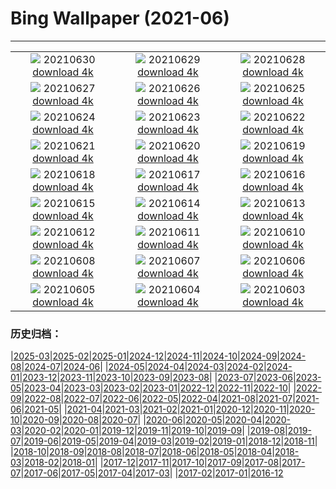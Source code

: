 # Bing Wallpaper (2021-06)
**************
| | | |
| :----: | :----: | :----: |
| ![](https://www.bing.com/th?id=OHR.Manicouagan_EN-US7701393606_1920x1080.jpg) 20210630 [download 4k](https://www.bing.com/th?id=OHR.Manicouagan_EN-US7701393606_UHD.jpg) | ![](https://www.bing.com/th?id=OHR.RocksSeychelles_EN-US7406548278_1920x1080.jpg) 20210629 [download 4k](https://www.bing.com/th?id=OHR.RocksSeychelles_EN-US7406548278_UHD.jpg) | ![](https://www.bing.com/th?id=OHR.Cittadella_EN-US6067516722_1920x1080.jpg) 20210628 [download 4k](https://www.bing.com/th?id=OHR.Cittadella_EN-US6067516722_UHD.jpg) |
| ![](https://www.bing.com/th?id=OHR.LCPAPride_EN-US5979726065_1920x1080.jpg) 20210627 [download 4k](https://www.bing.com/th?id=OHR.LCPAPride_EN-US5979726065_UHD.jpg) | ![](https://www.bing.com/th?id=OHR.Shilinxia_EN-US5445196689_1920x1080.jpg) 20210626 [download 4k](https://www.bing.com/th?id=OHR.Shilinxia_EN-US5445196689_UHD.jpg) | ![](https://www.bing.com/th?id=OHR.Heliodoxa_EN-US5338295561_1920x1080.jpg) 20210625 [download 4k](https://www.bing.com/th?id=OHR.Heliodoxa_EN-US5338295561_UHD.jpg) |
| ![](https://www.bing.com/th?id=OHR.DenaliCaribou_EN-US5229911845_1920x1080.jpg) 20210624 [download 4k](https://www.bing.com/th?id=OHR.DenaliCaribou_EN-US5229911845_UHD.jpg) | ![](https://www.bing.com/th?id=OHR.Nichinan_EN-US5055695100_1920x1080.jpg) 20210623 [download 4k](https://www.bing.com/th?id=OHR.Nichinan_EN-US5055695100_UHD.jpg) | ![](https://www.bing.com/th?id=OHR.SouthCoast_EN-US4824290612_1920x1080.jpg) 20210622 [download 4k](https://www.bing.com/th?id=OHR.SouthCoast_EN-US4824290612_UHD.jpg) |
| ![](https://www.bing.com/th?id=OHR.RothschildGiraffe_EN-US4621962761_1920x1080.jpg) 20210621 [download 4k](https://www.bing.com/th?id=OHR.RothschildGiraffe_EN-US4621962761_UHD.jpg) | ![](https://www.bing.com/th?id=OHR.FatherEagle_EN-US4516693152_1920x1080.jpg) 20210620 [download 4k](https://www.bing.com/th?id=OHR.FatherEagle_EN-US4516693152_UHD.jpg) | ![](https://www.bing.com/th?id=OHR.BurleighHeads_EN-US4425800469_1920x1080.jpg) 20210619 [download 4k](https://www.bing.com/th?id=OHR.BurleighHeads_EN-US4425800469_UHD.jpg) |
| ![](https://www.bing.com/th?id=OHR.ReussRiver_EN-US4195043036_1920x1080.jpg) 20210618 [download 4k](https://www.bing.com/th?id=OHR.ReussRiver_EN-US4195043036_UHD.jpg) | ![](https://www.bing.com/th?id=OHR.BrightEye_EN-US9581825024_1920x1080.jpg) 20210617 [download 4k](https://www.bing.com/th?id=OHR.BrightEye_EN-US9581825024_UHD.jpg) | ![](https://www.bing.com/th?id=OHR.GBRTurtle_EN-US9472992921_1920x1080.jpg) 20210616 [download 4k](https://www.bing.com/th?id=OHR.GBRTurtle_EN-US9472992921_UHD.jpg) |
| ![](https://www.bing.com/th?id=OHR.LakePinatubo_EN-US8170111215_1920x1080.jpg) 20210615 [download 4k](https://www.bing.com/th?id=OHR.LakePinatubo_EN-US8170111215_UHD.jpg) | ![](https://www.bing.com/th?id=OHR.LargestFlag_EN-US9248418324_1920x1080.jpg) 20210614 [download 4k](https://www.bing.com/th?id=OHR.LargestFlag_EN-US9248418324_UHD.jpg) | ![](https://www.bing.com/th?id=OHR.FinlandBrownBear_EN-US9193102113_1920x1080.jpg) 20210613 [download 4k](https://www.bing.com/th?id=OHR.FinlandBrownBear_EN-US9193102113_UHD.jpg) |
| ![](https://www.bing.com/th?id=OHR.BBNPGrande_EN-US9017603902_1920x1080.jpg) 20210612 [download 4k](https://www.bing.com/th?id=OHR.BBNPGrande_EN-US9017603902_UHD.jpg) | ![](https://www.bing.com/th?id=OHR.GlenEtive_EN-US8902001915_1920x1080.jpg) 20210611 [download 4k](https://www.bing.com/th?id=OHR.GlenEtive_EN-US8902001915_UHD.jpg) | ![](https://www.bing.com/th?id=OHR.ForteNossa_EN-US8946379841_1920x1080.jpg) 20210610 [download 4k](https://www.bing.com/th?id=OHR.ForteNossa_EN-US8946379841_UHD.jpg) |
| ![](https://www.bing.com/th?id=OHR.CortezJacks_EN-US4025428525_1920x1080.jpg) 20210608 [download 4k](https://www.bing.com/th?id=OHR.CortezJacks_EN-US4025428525_UHD.jpg) | ![](https://www.bing.com/th?id=OHR.BuntingBird_EN-US8373607335_1920x1080.jpg) 20210607 [download 4k](https://www.bing.com/th?id=OHR.BuntingBird_EN-US8373607335_UHD.jpg) | ![](https://www.bing.com/th?id=OHR.ArromanchesLesBains_EN-US8268306845_1920x1080.jpg) 20210606 [download 4k](https://www.bing.com/th?id=OHR.ArromanchesLesBains_EN-US8268306845_UHD.jpg) |
| ![](https://www.bing.com/th?id=OHR.ToucanRainforest_EN-US8174584515_1920x1080.jpg) 20210605 [download 4k](https://www.bing.com/th?id=OHR.ToucanRainforest_EN-US8174584515_UHD.jpg) | ![](https://www.bing.com/th?id=OHR.EasternIsland_EN-US7992088058_1920x1080.jpg) 20210604 [download 4k](https://www.bing.com/th?id=OHR.EasternIsland_EN-US7992088058_UHD.jpg) | ![](https://www.bing.com/th?id=OHR.SocaCycles_EN-US8987262585_1920x1080.jpg) 20210603 [download 4k](https://www.bing.com/th?id=OHR.SocaCycles_EN-US8987262585_UHD.jpg) |

### 历史归档：

|[2025-03](/../2025-03/2025-03.md)|[2025-02](/../2025-02/2025-02.md)|[2025-01](/../2025-01/2025-01.md)|[2024-12](/../2024-12/2024-12.md)|[2024-11](/../2024-11/2024-11.md)|[2024-10](/../2024-10/2024-10.md)|[2024-09](/../2024-09/2024-09.md)|[2024-08](/../2024-08/2024-08.md)|[2024-07](/../2024-07/2024-07.md)|[2024-06](/../2024-06/2024-06.md)|
|[2024-05](/../2024-05/2024-05.md)|[2024-04](/../2024-04/2024-04.md)|[2024-03](/../2024-03/2024-03.md)|[2024-02](/../2024-02/2024-02.md)|[2024-01](/../2024-01/2024-01.md)|[2023-12](/../2023-12/2023-12.md)|[2023-11](/../2023-11/2023-11.md)|[2023-10](/../2023-10/2023-10.md)|[2023-09](/../2023-09/2023-09.md)|[2023-08](/../2023-08/2023-08.md)|
|[2023-07](/../2023-07/2023-07.md)|[2023-06](/../2023-06/2023-06.md)|[2023-05](/../2023-05/2023-05.md)|[2023-04](/../2023-04/2023-04.md)|[2023-03](/../2023-03/2023-03.md)|[2023-02](/../2023-02/2023-02.md)|[2023-01](/../2023-01/2023-01.md)|[2022-12](/../2022-12/2022-12.md)|[2022-11](/../2022-11/2022-11.md)|[2022-10](/../2022-10/2022-10.md)|
|[2022-09](/../2022-09/2022-09.md)|[2022-08](/../2022-08/2022-08.md)|[2022-07](/../2022-07/2022-07.md)|[2022-06](/../2022-06/2022-06.md)|[2022-05](/../2022-05/2022-05.md)|[2022-04](/../2022-04/2022-04.md)|[2021-08](/../2021-08/2021-08.md)|[2021-07](/../2021-07/2021-07.md)|[2021-06](/2021-06.md)|[2021-05](/../2021-05/2021-05.md)|
|[2021-04](/../2021-04/2021-04.md)|[2021-03](/../2021-03/2021-03.md)|[2021-02](/../2021-02/2021-02.md)|[2021-01](/../2021-01/2021-01.md)|[2020-12](/../2020-12/2020-12.md)|[2020-11](/../2020-11/2020-11.md)|[2020-10](/../2020-10/2020-10.md)|[2020-09](/../2020-09/2020-09.md)|[2020-08](/../2020-08/2020-08.md)|[2020-07](/../2020-07/2020-07.md)|
|[2020-06](/../2020-06/2020-06.md)|[2020-05](/../2020-05/2020-05.md)|[2020-04](/../2020-04/2020-04.md)|[2020-03](/../2020-03/2020-03.md)|[2020-02](/../2020-02/2020-02.md)|[2020-01](/../2020-01/2020-01.md)|[2019-12](/../2019-12/2019-12.md)|[2019-11](/../2019-11/2019-11.md)|[2019-10](/../2019-10/2019-10.md)|[2019-09](/../2019-09/2019-09.md)|
|[2019-08](/../2019-08/2019-08.md)|[2019-07](/../2019-07/2019-07.md)|[2019-06](/../2019-06/2019-06.md)|[2019-05](/../2019-05/2019-05.md)|[2019-04](/../2019-04/2019-04.md)|[2019-03](/../2019-03/2019-03.md)|[2019-02](/../2019-02/2019-02.md)|[2019-01](/../2019-01/2019-01.md)|[2018-12](/../2018-12/2018-12.md)|[2018-11](/../2018-11/2018-11.md)|
|[2018-10](/../2018-10/2018-10.md)|[2018-09](/../2018-09/2018-09.md)|[2018-08](/../2018-08/2018-08.md)|[2018-07](/../2018-07/2018-07.md)|[2018-06](/../2018-06/2018-06.md)|[2018-05](/../2018-05/2018-05.md)|[2018-04](/../2018-04/2018-04.md)|[2018-03](/../2018-03/2018-03.md)|[2018-02](/../2018-02/2018-02.md)|[2018-01](/../2018-01/2018-01.md)|
|[2017-12](/../2017-12/2017-12.md)|[2017-11](/../2017-11/2017-11.md)|[2017-10](/../2017-10/2017-10.md)|[2017-09](/../2017-09/2017-09.md)|[2017-08](/../2017-08/2017-08.md)|[2017-07](/../2017-07/2017-07.md)|[2017-06](/../2017-06/2017-06.md)|[2017-05](/../2017-05/2017-05.md)|[2017-04](/../2017-04/2017-04.md)|[2017-03](/../2017-03/2017-03.md)|
|[2017-02](/../2017-02/2017-02.md)|[2017-01](/../2017-01/2017-01.md)|[2016-12](/../2016-12/2016-12.md)